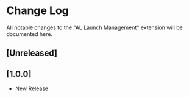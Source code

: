 # Change Log

All notable changes to the "AL Launch Management" extension will be documented here.

## [Unreleased]

## [1.0.0]

- New Release
